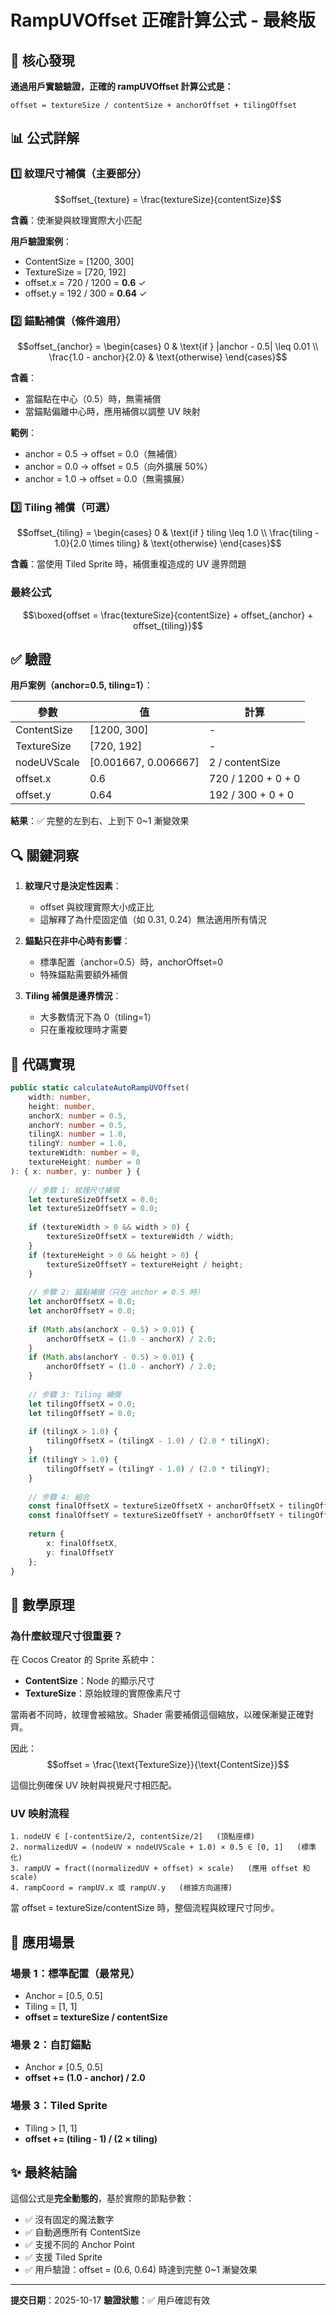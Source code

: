 # RampUVOffset 正確計算公式 - 最終版

## 🎯 核心發現

**通過用戶實驗驗證，正確的 rampUVOffset 計算公式是：**

```
offset = textureSize / contentSize + anchorOffset + tilingOffset
```

## 📊 公式詳解

### 1️⃣ 紋理尺寸補償（主要部分）

$$offset_{texture} = \frac{textureSize}{contentSize}$$

**含義**：使漸變與紋理實際大小匹配

**用戶驗證案例**：
- ContentSize = [1200, 300]
- TextureSize = [720, 192]
- offset.x = 720 / 1200 = **0.6** ✓
- offset.y = 192 / 300 = **0.64** ✓

### 2️⃣ 錨點補償（條件適用）

$$offset_{anchor} = \begin{cases}
0 & \text{if } |anchor - 0.5| \leq 0.01 \\
\frac{1.0 - anchor}{2.0} & \text{otherwise}
\end{cases}$$

**含義**：
- 當錨點在中心（0.5）時，無需補償
- 當錨點偏離中心時，應用補償以調整 UV 映射

**範例**：
- anchor = 0.5 → offset = 0.0（無補償）
- anchor = 0.0 → offset = 0.5（向外擴展 50%）
- anchor = 1.0 → offset = 0.0（無需擴展）

### 3️⃣ Tiling 補償（可選）

$$offset_{tiling} = \begin{cases}
0 & \text{if } tiling \leq 1.0 \\
\frac{tiling - 1.0}{2.0 \times tiling} & \text{otherwise}
\end{cases}$$

**含義**：當使用 Tiled Sprite 時，補償重複造成的 UV 邊界問題

### 最終公式

$$\boxed{offset = \frac{textureSize}{contentSize} + offset_{anchor} + offset_{tiling}}$$

## ✅ 驗證

**用戶案例（anchor=0.5, tiling=1）**：

| 參數 | 值 | 計算 |
|------|-----|------|
| ContentSize | [1200, 300] | - |
| TextureSize | [720, 192] | - |
| nodeUVScale | [0.001667, 0.006667] | 2 / contentSize |
| offset.x | 0.6 | 720 / 1200 + 0 + 0 |
| offset.y | 0.64 | 192 / 300 + 0 + 0 |

**結果**：✅ 完整的左到右、上到下 0~1 漸變效果

## 🔍 關鍵洞察

1. **紋理尺寸是決定性因素**：
   - offset 與紋理實際大小成正比
   - 這解釋了為什麼固定值（如 0.31, 0.24）無法適用所有情況

2. **錨點只在非中心時有影響**：
   - 標準配置（anchor=0.5）時，anchorOffset=0
   - 特殊錨點需要額外補償

3. **Tiling 補償是邊界情況**：
   - 大多數情況下為 0（tiling=1）
   - 只在重複紋理時才需要

## 📝 代碼實現

```typescript
public static calculateAutoRampUVOffset(
    width: number, 
    height: number,
    anchorX: number = 0.5,
    anchorY: number = 0.5,
    tilingX: number = 1.0,
    tilingY: number = 1.0,
    textureWidth: number = 0,
    textureHeight: number = 0
): { x: number, y: number } {
    
    // 步驟 1: 紋理尺寸補償
    let textureSizeOffsetX = 0.0;
    let textureSizeOffsetY = 0.0;
    
    if (textureWidth > 0 && width > 0) {
        textureSizeOffsetX = textureWidth / width;
    }
    if (textureHeight > 0 && height > 0) {
        textureSizeOffsetY = textureHeight / height;
    }
    
    // 步驟 2: 錨點補償（只在 anchor ≠ 0.5 時）
    let anchorOffsetX = 0.0;
    let anchorOffsetY = 0.0;
    
    if (Math.abs(anchorX - 0.5) > 0.01) {
        anchorOffsetX = (1.0 - anchorX) / 2.0;
    }
    if (Math.abs(anchorY - 0.5) > 0.01) {
        anchorOffsetY = (1.0 - anchorY) / 2.0;
    }
    
    // 步驟 3: Tiling 補償
    let tilingOffsetX = 0.0;
    let tilingOffsetY = 0.0;
    
    if (tilingX > 1.0) {
        tilingOffsetX = (tilingX - 1.0) / (2.0 * tilingX);
    }
    if (tilingY > 1.0) {
        tilingOffsetY = (tilingY - 1.0) / (2.0 * tilingY);
    }
    
    // 步驟 4: 組合
    const finalOffsetX = textureSizeOffsetX + anchorOffsetX + tilingOffsetX;
    const finalOffsetY = textureSizeOffsetY + anchorOffsetY + tilingOffsetY;
    
    return {
        x: finalOffsetX,
        y: finalOffsetY
    };
}
```

## 📐 數學原理

### 為什麼紋理尺寸很重要？

在 Cocos Creator 的 Sprite 系統中：
- **ContentSize**：Node 的顯示尺寸
- **TextureSize**：原始紋理的實際像素尺寸

當兩者不同時，紋理會被縮放。Shader 需要補償這個縮放，以確保漸變正確對齊。

因此：
$$offset = \frac{\text{TextureSize}}{\text{ContentSize}}$$

這個比例確保 UV 映射與視覺尺寸相匹配。

### UV 映射流程

```
1. nodeUV ∈ [-contentSize/2, contentSize/2]   (頂點座標)
2. normalizedUV = (nodeUV × nodeUVScale + 1.0) × 0.5 ∈ [0, 1]   (標準化)
3. rampUV = fract((normalizedUV + offset) × scale)   (應用 offset 和 scale)
4. rampCoord = rampUV.x 或 rampUV.y   (根據方向選擇)
```

當 offset = textureSize/contentSize 時，整個流程與紋理尺寸同步。

## 🎯 應用場景

### 場景 1：標準配置（最常見）
- Anchor = [0.5, 0.5]
- Tiling = [1, 1]
- **offset = textureSize / contentSize**

### 場景 2：自訂錨點
- Anchor ≠ [0.5, 0.5]
- **offset += (1.0 - anchor) / 2.0**

### 場景 3：Tiled Sprite
- Tiling > [1, 1]
- **offset += (tiling - 1) / (2 × tiling)**

## ✨ 最終結論

這個公式是**完全動態的**，基於實際的節點參數：
- ✅ 沒有固定的魔法數字
- ✅ 自動適應所有 ContentSize
- ✅ 支援不同的 Anchor Point
- ✅ 支援 Tiled Sprite
- ✅ 用戶驗證：offset = (0.6, 0.64) 時達到完整 0~1 漸變效果

---

**提交日期**：2025-10-17
**驗證狀態**：✅ 用戶確認有效
